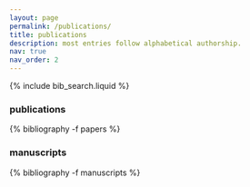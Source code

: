 ```yaml
---
layout: page
permalink: /publications/
title: publications
description: most entries follow alphabetical authorship.
nav: true
nav_order: 2
---
```


<!-- _pages/publications.md -->

<!-- Bibsearch Feature -->

{% include bib_search.liquid %}

<h3>publications</h3>
<div class="publications">

{% bibliography -f papers %}

</div>

<h3>manuscripts</h3>
<div class="manuscripts">

{% bibliography -f manuscripts %}

</div>

